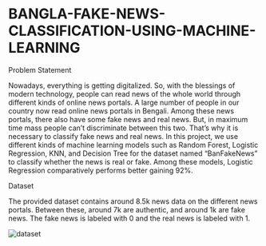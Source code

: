 # BANGLA-FAKE-NEWS-CLASSIFICATION-USING-MACHINE-LEARNING

Problem Statement

Nowadays, everything is getting digitalized. So, with the blessings of modern technology, people can read news of the whole world through different kinds of online news portals. A large number of people in our country now read online news portals in Bengali. Among these news portals, there also have some fake news and real news. But, in maximum time mass people can’t discriminate between this two. That’s why it is necessary to classify fake news and real news. In this project, we use different kinds of machine learning models such as Random Forest, Logistic Regression, KNN, and Decision Tree for the dataset named “BanFakeNews” to classify whether the news is real or fake. Among these models, Logistic Regression comparatively performs better gaining 92%.


Dataset

The provided dataset contains around 8.5k news data on the different news portals. Between these, around 7k are authentic, and around 1k are fake news. The fake news is labeled with 0 and the real news is labeled with 1.


![dataset](https://user-images.githubusercontent.com/123116162/214581991-b0684397-4d1f-4a45-b41e-611d6f122e34.png)














